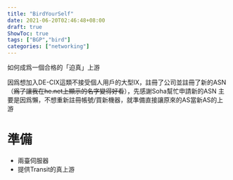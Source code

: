 ```yaml
---
title: "BirdYourSelf"
date: 2021-06-20T02:46:48+08:00
draft: true
ShowToc: true
tags: ["BGP","bird"]
categories: ["networking"]
---
```


如何成爲一個合格的「迫真」上游

<!--more-->


因爲想加入DE-CIX這類不接受個人用戶的大型IX，註冊了公司並註冊了新的ASN（~~爲了讓我在he.net上顯示的名字變得好看~~），先感謝Soha幫忙申請新的ASN
主要是因爲懶，不想重新註冊帳號/買新機器，就準備直接讓原來的AS當新AS的上游

# 準備
- 兩臺伺服器
- 提供Transit的真上游

